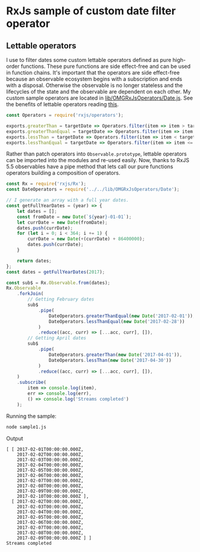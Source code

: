 
# RxJs sample of custom date filter operator

## Lettable operators

I use to filter dates some custom lettable operators defined as pure high-order functions. These pure functions are side effect-free and can be used in function chains. It's important that the operators are side effect-free because an observable ecosystem begins with a subscription and ends with a disposal. Otherwise the observable is no longer stateless and the lifecycles of the state and the observable are dependent on each other. My custom sample operators are located in [lib/OMGRxJsOperators/Date.js](https://github.com/elmao79/rxjs-samples/blob/master/src/lib/OMGRxJsOperators/Date.js). See the benefits of lettable operators reading [this](https://github.com/ReactiveX/rxjs/blob/master/doc/pipeable-operators.md).

```js
const Operators = require('rxjs/operators');

exports.greaterThan = targetDate => Operators.filter(item => item > targetDate);
exports.greaterThanEqual = targetDate => Operators.filter(item => item >= targetDate);
exports.lessThan = targetDate => Operators.filter(item => item < targetDate);
exports.lessThanEqual = targetDate => Operators.filter(item => item <= targetDate);
```
Rather than patch operators into `Observable.prototype`, lettable operators can be imported into the modules and re-used easily. Now, thanks to RxJS 5.5 observables have a pipe method that lets call our pure functions operators building a composition of operators.

```js
const Rx = require('rxjs/Rx');
const DateOperators = require('../../lib/OMGRxJsOperators/Date');

// I generate an array with a full year dates.
const getFullYearDates = (year) => {
    let dates = [];
    const fromDate = new Date(`${year}-01-01`);
    let currDate = new Date(fromDate);
    dates.push(currDate);
    for (let i = 0; i < 364; i += 1) {
        currDate = new Date(+(currDate) + 86400000);
        dates.push(currDate);
    }

    return dates;
};
const dates = getFullYearDates(2017);

const sub$ = Rx.Observable.from(dates);
Rx.Observable
    .forkJoin(
        // Getting February dates
        sub$
            .pipe(
                DateOperators.greaterThanEqual(new Date('2017-02-01')),
                DateOperators.lessThanEqual(new Date('2017-02-28'))
            )
            .reduce((acc, curr) => [...acc, curr], []),
        // Getting April dates
        sub$
            .pipe(
                DateOperators.greaterThan(new Date('2017-04-01')),
                DateOperators.lessThan(new Date('2017-04-30'))
            )
            .reduce((acc, curr) => [...acc, curr], []),
    )
    .subscribe(
        item => console.log(item),
        err => console.log(err),
        () => console.log('Streams completed')
    );
```

Running the sample:
```sh
node sample1.js
```
Output
```none
[ [ 2017-02-01T00:00:00.000Z,
    2017-02-02T00:00:00.000Z,
    2017-02-03T00:00:00.000Z,
    2017-02-04T00:00:00.000Z,
    2017-02-05T00:00:00.000Z,
    2017-02-06T00:00:00.000Z,
    2017-02-07T00:00:00.000Z,
    2017-02-08T00:00:00.000Z,
    2017-02-09T00:00:00.000Z,
    2017-02-10T00:00:00.000Z ],
  [ 2017-02-02T00:00:00.000Z,
    2017-02-03T00:00:00.000Z,
    2017-02-04T00:00:00.000Z,
    2017-02-05T00:00:00.000Z,
    2017-02-06T00:00:00.000Z,
    2017-02-07T00:00:00.000Z,
    2017-02-08T00:00:00.000Z,
    2017-02-09T00:00:00.000Z ] ]
Streams completed
```
